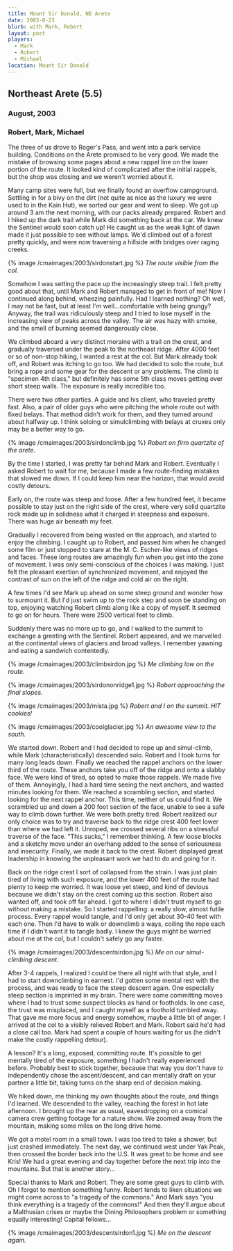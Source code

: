 ```yaml
---
title: Mount Sir Donald, NE Arete
date: 2003-8-23
blurb: with Mark, Robert
layout: post
players:
  - Mark
  - Robert
  - Michael
location: Mount Sir Donald
---
```


<h2>Northeast Arete (5.5)</h2>
<h3>August, 2003</h3>

<h3>Robert, Mark, Michael</h3>


The three of us drove to Roger's Pass, and went into a park service
building. Conditions on the Arete promised to be very good. We made
the mistake of browsing some pages about a new rappel line on the
lower portion of the route. It looked kind of complicated after the
initial rappels, but the shop was closing and we weren't worried about it.


Many camp sites were full, but we finally found an overflow campground.
Settling in for a bivy on the dirt (not quite as nice as the luxury we
were used to in the Kain Hut), we sorted our gear and went to sleep.
We got up around 3 am the next morning, with our packs already prepared.
Robert and I hiked up the dark trail while Mark did something back at
the car. We knew the Sentinel would soon catch up! He caught us as
the weak light of dawn made it just possible to see without lamps.
We'd climbed out of a forest pretty quickly, and were now traversing
a hillside with bridges over raging creeks. 


{% image /cmaimages/2003/sirdonstart.jpg %}
<i>The route visible from the col.</i>



Somehow I was setting the pace up the increasingly steep trail. I felt
pretty good about that, until Mark and Robert managed to get in front of
me! Now I continued along behind, wheezing painfully. Had I learned nothing?
Oh well, I may not be fast, but at least I'm well...comfortable with
being grungy? Anyway, the trail was ridiculously steep and I tried to
lose myself in the increasing view of peaks across the valley. The air
was hazy with smoke, and the smell of burning seemed dangerously close.


We climbed aboard a very distinct moraine with a trail on the crest,
and gradually traversed under the peak to the northeast ridge.
After 4000 feet or so of non-stop hiking, I wanted a rest at the col.
But Mark already took off, and Robert was itching to go too.
We had decided to solo the route, but bring a rope and some gear for
the descent or any problems. The climb is "specimen 4th class," but
definitely has some 5th class moves getting over short steep walls.
The exposure is really incredible too.


There were two other parties. A guide and his client, who traveled
pretty fast. Also, a pair of older guys who were pitching the whole route
out with fixed belays. That method didn't work for them, and they turned around
about halfway up. I think soloing or simulclimbing with belays at cruxes
only may be a better way to go.


{% image /cmaimages/2003/sirdonclimb.jpg %}
<i>Robert on firm quartzite of the arete.</i>



By the time I started, I was pretty far behind Mark and Robert. Eventually
I asked Robert to wait for me, because I made a few route-finding mistakes
that slowed me down. If I could keep him near the horizon,
that would avoid costly detours.


Early on, the route was steep and loose. After a few hundred feet, it became
possible to stay just on the right side of the crest, where very solid
quartzite rock made up in solidness what it charged in steepness and 
exposure. There was huge air beneath my feet. 


Gradually I recovered from being wasted on the approach, and started to
enjoy the climbing. I caught up to Robert, and passed him when he changed
some film or just stopped to stare at the M. C. Escher-like views of ridges
and faces. These long routes are amazingly fun when you get into the zone
of movement. I was only semi-conscious of the choices I was making.
I just felt the pleasant exertion of synchronized movement, and enjoyed
the contrast of sun on the left of the ridge and cold air on the right.


A few times I'd see Mark up ahead on some steep ground and wonder how to
surmount it. But I'd just swim up to the rock step and soon be standing on
top, enjoying watching Robert climb along like a copy of myself.
It seemed to go on for hours. There were 2500 vertical feet to climb.


Suddenly there was no more up to go, and I walked to the summit to exchange
a greeting with the Sentinel. Robert appeared, and we marvelled at
the continental views of glaciers and broad valleys. I remember yawning
and eating a sandwich contentedly.


{% image /cmaimages/2003/climbsirdon.jpg %}
<i>Me climbing low on the route.</i>

{% image /cmaimages/2003/sirdononridge1.jpg %}
<i>Robert approaching the final slopes.</i>

{% image /cmaimages/2003/mista.jpg %}
<i>Robert and I on the summit. HIT cookies!</i>

{% image /cmaimages/2003/coolglacier.jpg %}
<i>An awesome view to the south.</i>



We started down. Robert and I had decided to rope up and simul-climb, while
Mark (characteristically) descended solo. Robert and I took turns for many
long leads down. Finally we reached the rappel anchors on the lower third
of the route. These anchors take you off of the ridge and onto a slabby
face. We were kind of tired, so opted to make those rappels. We made
five of them. Annoyingly, I had a hard time seeing the next anchors, and
wasted minutes looking for them.
We reached a scrambling section, and started looking for the next rappel
anchor. This time, neither of us could find it. We scrambled up and down
a 200 foot section of the face, unable to see a safe way to climb down
further. We were both pretty tired. Robert realized our only choice was
to try and traverse back to the ridge crest 400 feet lower than where we
had left it. Unroped, we crossed several ribs on a stressful traverse
of the face. "This sucks," I remember thinking. A few loose blocks and
a sketchy move under an overhang added to the sense of seriousness and
insecurity. Finally, we made it back to the crest. Robert displayed
great leadership in knowing the unpleasant work we had to do and 
going for it.


Back on the ridge crest I sort of collapsed from the strain. I was just
plain tired of living with such exposure, and the lower 400 feet of the route
had plenty to keep me worried. It was loose yet steep, and kind of devious
because we didn't stay on the crest coming up this section. Robert also
wanted off, and took off far ahead. I got to where I didn't
trust myself to go without making a mistake. So I started rappelling:
a really slow, almost futile process. Every rappel would tangle, and I'd
only get about 30-40 feet with each one. Then I'd have to walk or
downclimb a ways, coiling the rope each time if I didn't want it to
tangle badly. I knew the guys might be worried about me at the col, but
I couldn't safely go any faster. 


{% image /cmaimages/2003/descentsirdon.jpg %}
<i>Me on our simul-climbing descent.</i>



After 3-4 rappels, I realized I could be there all night with that style,
and I had to start downclimbing in earnest. I'd gotten some mental rest with
the process, and was ready to face the steep descent again. One especially
steep section is imprinted in my brain. There were some committing moves
where I had to trust some suspect blocks as hand or footholds. In one case,
the trust was misplaced, and I caught myself as a foothold tumbled away.
That gave me more focus and energy somehow, maybe a little bit of anger.
I arrived at the col to a visibly relieved Robert and Mark. Robert said
he'd had a close call too. Mark had spent a couple of hours waiting
for us (he didn't make the costly rappelling detour).


A lesson? It's a long, exposed, committing route. It's possible to get
mentally tired of the exposure, something I hadn't really experienced before.
Probably best to stick together, because that way you don't have to
independently chose the ascent/descent, and can mentally draft on your 
partner a little bit, taking turns on the sharp end of decision making.


We hiked down, me thinking my own thoughts about the 
route, and things I'd learned. We descended to the
valley, reaching the forest in hot late afternoon. I brought up the rear
as usual, eavesdropping on a comical camera crew getting footage for
a nature show. We zoomed away from the mountain, making some miles
on the long drive home.


We got a motel room in a small town. I was too tired to take a shower, but
just crashed immediately. The next day, we continued west under Yak Peak,
then crossed the border back into the U.S. It was great to be home and
see Kris! We had a great evening and day together before the next trip
into the mountains. But that is another story...


Special thanks to Mark and Robert. They are some great guys to climb with.
Oh I forgot to mention something funny. Robert tends to liken situations
we might come across to "a tragedy of the commons." And Mark says "you think
everything is a tragedy of the commons!" And then they'll argue about
a Malthusian crises or maybe the Dining Philosophers problem or something
equally interesting! Capital fellows...


{% image /cmaimages/2003/descentsirdon1.jpg %}
<i>Me on the descent again.</i>

